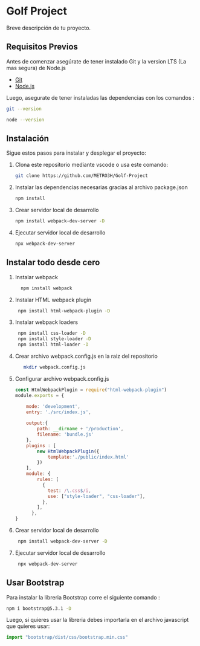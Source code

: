 # Golf Project

Breve descripción de tu proyecto.

## Requisitos Previos

Antes de comenzar asegúrate de tener instalado Git y la version LTS (La mas segura) de Node.js

- [Git](https://git-scm.com/downloads)
- [Node.js](https://nodejs.org/es)

Luego, asegurate de tener instaladas las dependencias con los comandos :

```bash
git --version
```

```bash
node --version
```

## Instalación

Sigue estos pasos para instalar y desplegar el proyecto:

1. Clona este repositorio mediante vscode o usa este comando:

   ```bash
   git clone https://github.com/METRO3H/Golf-Project
   ```

2. Instalar las dependencias necesarias gracias al archivo package.json

   ```bash
   npm install
   ```

3. Crear servidor local de desarrollo

   ```bash
   npm install webpack-dev-server -D
   ```

4. Ejecutar servidor local de desarrollo

   ```bash
   npx webpack-dev-server
   ```

## Instalar todo desde cero

1. Instalar webpack

   ```bash
     npm install webpack
   ```

2. Instalar HTML webpack plugin
 
   ```bash
    npm install html-webpack-plugin -D
   ```

3. Instalar webpack loaders

   ```bash
    npm install css-loader -D
    npm install style-loader -D
    npm install html-loader -D 
   ```

4. Crear archivo webpack.config.js en la raiz del repositorio

   ```bash
      mkdir webpack.config.js
   ```

5. Configurar archivo webpack.config.js

   ```js
   const HtmlWebpackPlugin = require("html-webpack-plugin")
   module.exports = {
   
       mode: 'development',
       entry: './src/index.js',
       
       output:{
           path: __dirname + '/production',
           filename: 'bundle.js'
       },
       plugins : [
           new HtmlWebpackPlugin({
               template:'./public/index.html'
           })
       ],
       module: {
           rules: [
             {
               test: /\.css$/i,
               use: ["style-loader", "css-loader"],
             },
           ],
         },
   }
   ```

6. Crear servidor local de desarrollo

   ```bash
    npm install webpack-dev-server -D
   ```

7. Ejecutar servidor local de desarrollo

   ```bash
    npx webpack-dev-server
   ```
## Usar Bootstrap
Para instalar la libreria Bootstrap corre el siguiente comando :
```bash
npm i bootstrap@5.3.1 -D
```
Luego, si quieres usar la libreria debes importarla en el archivo javascript que quieres usar:
```js
import "bootstrap/dist/css/bootstrap.min.css"
```
